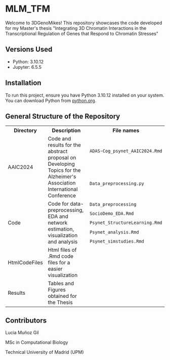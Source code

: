 # MLM_TFM

Welcome to 3DGenoMikes! This repository showcases the code developed for my Master's thesis "Integrating 3D Chromatin Interactions in the Transcriptional Regulation of Genes that Respond to Chromatin Stresses"

## Versions Used

- Python: 3.10.12
- Jupyter: 6.5.5

## Installation

To run this project, ensure you have Python 3.10.12 installed on your system. You can download Python from [python.org](https://www.python.org/downloads/release/python-3120/).

## General Structure of the Repository
<table>
  <tr>
    <th>Directory</th>
    <th>Description</th>
    <th>File names</th>
  </tr>
  <tr>
    <td rowspan="2">AAIC2024</td>
    <td rowspan="2">Code and results for the abstract proposal on Developing Topics for the Alzheimer's Association International Conference</td>
    <td><code>ADAS-Cog_psynet_AAIC2024.Rmd</code></td>
  </tr>
  <tr>
    <td><code>Data_preprocessing.py</code></td>
  </tr>
  
  <tr>
    <td rowspan="5">Code</td>
    <td rowspan="5">Code for data-preprocessing, EDA and network estimation, visualization and analysis </td>
    <td><code>Data_preprocessing</code></td>
  </tr>

  <tr>
    <td><code>SocioDemo_EDA.Rmd</code></td>
  </tr>
  <tr>
    <td><code>Psynet_StructureLearning.Rmd</code></td>
  </tr>
  <tr>
    <td><code>Psynet_analysis.Rmd</code></td>
  </tr>
  <tr>
    <td><code>Psynet_simstudies.Rmd</code></td>
  </tr>
  <tr>
    <td rowspan="1">HtmlCodeFiles</td>
    <td rowspan="1">Html files of .Rmd code files for a easier visualization </td>
    <td></code></td>
  </tr>
  <tr>
    <td rowspan="1">Results</td>
    <td rowspan="1">Tables and Figures obtained for the Thesis</td>
    <td></code></td>
  </tr>


</table>

## Contributors

Lucia Muñoz Gil

MSc in Computational Biology

Technical University of Madrid (UPM)
